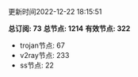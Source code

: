 更新时间2022-12-22 18:15:51

**总订阅: 73**
**总节点: 1214**
**有效节点: 322**
- trojan节点: 67
- v2ray节点: 233
- ss节点: 22
